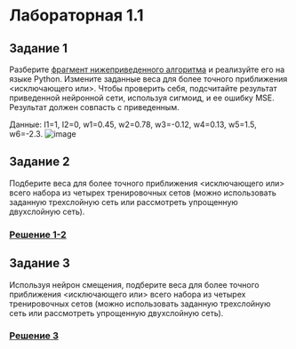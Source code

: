 # Лабораторная 1.1
## Задание 1
Разберите [фрагмент нижеприведенного алгоритма](https://github.com/NiCHUY/BSU-Projects/blob/main/6th-Term/Neural-Net/Lab_1.1/task_1.py) и реализуйте его на языке Python. Измените заданные веса для более точного приближения <исключающего или>. Чтобы проверить себя, подсчитайте результат приведенной нейронной сети, используя сигмоид, и ее ошибку MSE. Результат должен совпасть с приведенным.

Данные: I1=1, I2=0, w1=0.45, w2=0.78, w3=-0.12, w4=0.13, w5=1.5, w6=-2.3.
![image](https://github.com/NiCHUY/BSU-Projects/assets/89972933/3b386e17-ef91-4fcf-87b3-621b1dafd774)
## Задание 2
Подберите веса для более точного приближения <исключающего или> всего набора из четырех тренировочных сетов (можно использовать заданную трехслойную сеть или рассмотреть упрощенную двухслойную сеть).
### [Решение 1-2](https://github.com/NiCHUY/BSU-Projects/blob/main/6th-Term/Neural-Net/Lab_1.1/task_2.py)
## Задание 3
Используя нейрон смещения, подберите веса для более точного приближения <исключающего или> всего набора из четырех тренировочных сетов (можно использовать заданную трехслойную сеть или рассмотреть упрощенную двухслойную сеть).
### [Решение 3](https://github.com/NiCHUY/BSU-Projects/blob/main/6th-Term/Neural-Net/Lab_1.1/task_3.py)
